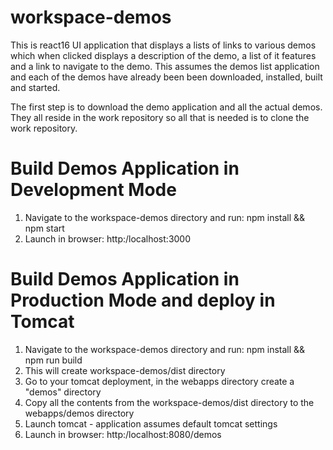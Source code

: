 # workspace-demos

This is react16 UI application that displays a lists of links to various demos which when clicked displays a description of the demo, a list of it features and a 
link to navigate to the demo.  This assumes the demos list application and each of the demos have already been been downloaded, installed, built and started.

The first step is to download the demo application and all the actual demos.  They all reside in the work repository so all that is needed is to clone the work repository.

# Build Demos Application in Development Mode
1. Navigate to the workspace-demos directory and run: npm install && npm start
2. Launch in browser: http:/localhost:3000

# Build Demos Application in Production Mode and deploy in Tomcat
1. Navigate to the workspace-demos directory and run: npm install && npm run build
2. This will create workspace-demos/dist directory
3. Go to your tomcat deployment, in the webapps directory create a "demos" directory 
4. Copy all the contents from the workspace-demos/dist directory to the webapps/demos directory
5. Launch tomcat - application assumes default tomcat settings
6. Launch in browser: http:/localhost:8080/demos

